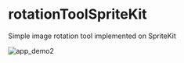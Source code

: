 # rotationToolSpriteKit
Simple image rotation tool implemented on SpriteKit

![app_demo2](https://user-images.githubusercontent.com/33808113/211651754-838528a5-5aa0-49df-9b78-9a28c30607e1.gif)
